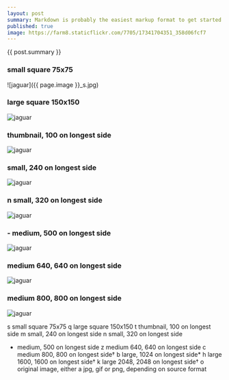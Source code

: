 ```yaml
---
layout: post
summary: Markdown is probably the easiest markup format to get started using.
published: true
image: https://farm8.staticflickr.com/7705/17341704351_358d06fcf7
---
```


{{ post.summary }}

### small square 75x75

![jaguar]({{ page.image }}_s.jpg)

### large square 150x150
![jaguar](https://farm8.staticflickr.com/7705/17341704351_358d06fcf7_q.jpg)

### thumbnail, 100 on longest side
![jaguar](https://farm8.staticflickr.com/7705/17341704351_358d06fcf7_t.jpg)

### small, 240 on longest side
![jaguar](https://farm8.staticflickr.com/7705/17341704351_358d06fcf7_m.jpg)

### n	small, 320 on longest side 
![jaguar](https://farm8.staticflickr.com/7705/17341704351_358d06fcf7_n.jpg)

### -	medium, 500 on longest side
![jaguar](https://farm8.staticflickr.com/7705/17341704351_358d06fcf7.jpg)

### medium 640, 640 on longest side
![jaguar](https://farm8.staticflickr.com/7705/17341704351_358d06fcf7_z.jpg)

### medium 800, 800 on longest side 
![jaguar](https://farm8.staticflickr.com/7705/17341704351_358d06fcf7_c.jpg)


  s	small square 75x75
  q	large square 150x150
  t	thumbnail, 100 on longest side
  m	small, 240 on longest side
  n	small, 320 on longest side
  -	medium, 500 on longest side
  z	medium 640, 640 on longest side
  c medium 800, 800 on longest side†
  b	large, 1024 on longest side*
  h	large 1600, 1600 on longest side†
  k	large 2048, 2048 on longest side†
  o	original image, either a jpg, gif or png, depending on source format
